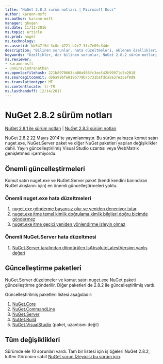 ```yaml
---
title: "NuGet 2.8.2 sürüm notları | Microsoft Docs"
author: karann-msft
ms.author: karann-msft
manager: ghogen
ms.date: 11/11/2016
ms.topic: article
ms.prod: nuget
ms.technology: 
ms.assetid: bb547f5d-3c0e-4721-b2c7-3fc7e09c34de
description: "Bilinen sorunlar, hata düzeltmeleri, eklenen özellikleri ve dcr NuGet 2.8.2 dahil etmek için sürüm notları."
keywords: "Özellikler, dcr bilinen sorunlar, NuGet 2.8.2 sürüm notları, hata düzeltmeleri eklendi"
ms.reviewer:
- karann-msft
- unniravindranathan
ms.openlocfilehash: 221b8970663ca80a986fc3ee542b99971c5e2018
ms.sourcegitcommit: d0ba99bfe019b779b75731bafdca8a37e35ef0d9
ms.translationtype: MT
ms.contentlocale: tr-TR
ms.lasthandoff: 12/14/2017
---
```

# <a name="nuget-282-release-notes"></a>NuGet 2.8.2 sürüm notları

[NuGet 2.8.1 ile sürüm notları](../release-notes/nuget-2.8.1.md) | [NuGet 2.8.3 sürüm notları](../release-notes/nuget-2.8.3.md)

NuGet 2.8.2 22 Mayıs 2014'te yayımlanmıştır.  Bu sürüm yalnızca komut satırı nuget.exe, NuGet.Server paket ve diğer NuGet paketleri yapılan değişiklikler dahil.  Yayın güncelleştirilmiş Visual Studio uzantısı veya WebMatrix genişletmesi içermiyordu.

## <a name="notable-updates"></a>Önemli güncelleştirmeleri

Komut satırı nuget.exe ve NuGet.Server paket (kendi kendini barındıran NuGet akışlarını için) en önemli güncelleştirmeleri yoktu.

### <a name="important-nugetexe-bug-fixes"></a>Önemli nuget.exe hata düzeltmeleri

1. [nuget.exe gönderme başarısız olur ve yeniden deneniyor tutar](https://nuget.codeplex.com/workitem/4000)
1. [nuget.exe itme temel kimlik doğrulama kimlik bilgileri doğru biçimde göndermez](https://nuget.codeplex.com/workitem/4109)
1. [nuget.exe itme geçici yeniden yönlendirme izleyin olmaz](https://nuget.codeplex.com/workitem/4050)

### <a name="important-nugetserver-bug-fix"></a>Önemli NuGet.Server hata düzeltmesi

1. [NuGet.Server tarafından döndürülen IsAbsoluteLatestVersion yanlış değeri](https://nuget.codeplex.com/workitem/4147)

## <a name="packages-updated"></a>Güncelleştirme paketleri

NuGet.Server düzeltmeler ve komut satırı nuget.exe NuGet paketi güncelleştirme gönderilir.  Diğer paketleri de 2.8.2 ile güncelleştirilmiş vardı.

Güncelleştirilmiş paketleri listesi aşağıdadır:

1. [NuGet.Core](https://www.nuget.org/packages/NuGet.Core/)
1. [NuGet.CommandLine](https://www.nuget.org/packages/NuGet.CommandLine/)
1. [NuGet.Server](https://www.nuget.org/packages/NuGet.Server/)
1. [NuGet.Build](https://www.nuget.org/packages/NuGet.Build/)
1. [NuGet.VisualStudio](https://www.nuget.org/packages/NuGet.VisualStudio/) (paket, uzantısını değil)

## <a name="all-changes"></a>Tüm değişiklikleri
Sürümde ele 10 sorunları vardı. Tam bir listesi için iş öğeleri NuGet 2.8.2, lütfen Görünüm sabit [NuGet sorun İzleyicisi bu sürüm için](https://nuget.codeplex.com/workitem/list/advanced?keyword=&status=All&type=All&priority=All&release=NuGet%202.8.2&assignedTo=All&component=All&sortField=LastUpdatedDate&sortDirection=Descending&page=0&reasonClosed=All).
